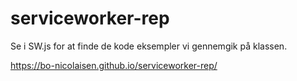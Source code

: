 # serviceworker-rep
Se i SW.js for at finde de kode eksempler vi gennemgik på klassen.

https://bo-nicolaisen.github.io/serviceworker-rep/
